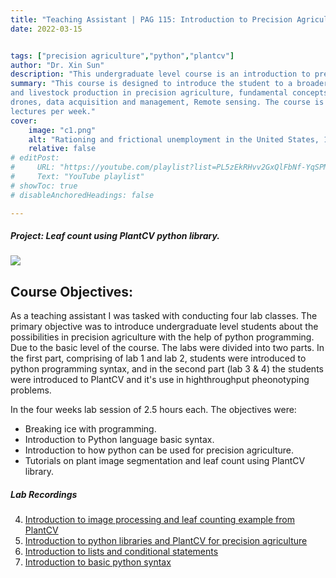 ```yaml
---
title: "Teaching Assistant | PAG 115: Introduction to Precision Agriculture" 
date: 2022-03-15


tags: ["precision agriculture","python","plantcv"]
author: "Dr. Xin Sun"
description: "This undergraduate level course is an introduction to precision agriculture technologies." 
summary: "This course is designed to introduce the student to a broader view of the precision agriculture, crop
and livestock production in precision agriculture, fundamental concepts of GIS, GPS, sensors,
drones, data acquisition and management, Remote sensing. The course is offered in 2 fifty mins
lectures per week." 
cover:
    image: "c1.png"
    alt: "Rationing and frictional unemployment in the United States, 1964–2009"
    relative: false
# editPost:
#     URL: "https://youtube.com/playlist?list=PL5zEkRHvv2GxQlFbNf-YqSPMP6ePc3DQf"
#     Text: "YouTube playlist"
# showToc: true
# disableAnchoredHeadings: false

---
```

##### Project: Leaf count using PlantCV python library.

![](c1.png)




## Course Objectives:
As a teaching assistant I was tasked with conducting four lab classes. The primary objective was to introduce undergraduate level students about the possibilities in precision agriculture
with the help of python programming. Due to the basic level of the course. The labs were divided into two parts. In the first part, comprising of lab 1 and lab 2, students were introduced to 
python programming syntax, and in the second part (lab 3 & 4) the students were introduced to PlantCV and it's use in highthroughput pheonotyping problems.

In the four weeks lab session of 2.5 hours each. The objectives were:

+ Breaking ice with programming.
+ Introduction to Python language basic syntax.
+ Introduction to how python can be used for precision agriculture.
+ Tutorials on plant image segmentation and leaf count using PlantCV library.



##### Lab Recordings
4. [Introduction to image processing and leaf counting example from PlantCV](https://youtu.be/c0XMQeiyieM)
3. [Introduction to python libraries and PlantCV for precision agriculture](https://youtu.be/LV6eOOcRWV0)
2. [Introduction to lists and conditional statements](https://youtu.be/q0o7nMFtiqY)
1. [Introduction to basic python syntax](https://youtu.be/qZTsLrB-fq4)






